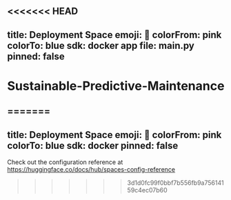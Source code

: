 <<<<<<< HEAD
---
title: Deployment Space
emoji: 🏃
colorFrom: pink
colorTo: blue
sdk: docker
app file: main.py
pinned: false
---

# Sustainable-Predictive-Maintenance
=======
---
title: Deployment Space
emoji: 🏃
colorFrom: pink
colorTo: blue
sdk: docker
pinned: false
---

Check out the configuration reference at https://huggingface.co/docs/hub/spaces-config-reference
>>>>>>> 3d1d0fc99f0bbf7b556fb9a75614159c4ec07b60
